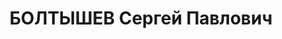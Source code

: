 ---
title: БОЛТЫШЕВ Сергей Павлович
description: 'Род. в 1895, Азербайджан, ст. Аджикабу, русский, член ВКП(б). Проживал:
  Украина, г. Харьков. Нач. грузовой службы ЮЖД

  Арестован 15.09.1937. Обв. по ст. 54-7-8-11 (участник правотроцкистского блока).
  Приговор: ВК ВС СССР, 03.01.1938 – ВМН. Расстрелян 03.01.1938, г.Харьков.

  Реабилитирован 11.01.1956'
---